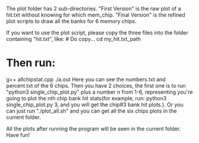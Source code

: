 The plot folder has 2 sub-directories. "First Version" is the raw plot of a hit.txt without knowing for which mem_chip. "Final Version" is the refined plot scripts to draw all the banks for 6 memory chips.

If you want to use the plot script, please copy the three files into the folder containing "hit.txt", like:
\# Do copy...
cd my_hit.txt_path
# Then run:
g++ allchipstat.cpp
./a.out
Here you can see the numbers.txt and percent.txt of the 6 chips. Then you have 2 choices, the first one is to run "python3 single_chip_plot.py" plus a number n from 1-6, representing you're going to plot the nth chip bank hit stats(for example, run: python3 single_chip_plot.py 3, and you will get the chip#3 bank hit plots.). Or you can just run "./plot_all.sh" and you can get all the six chips plots in the current folder.

All the plots after running the program will be seen in the current folder. Have fun!
